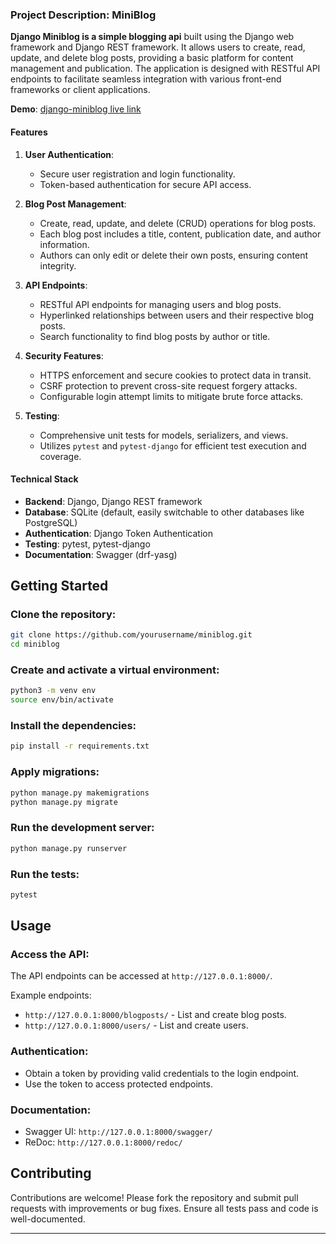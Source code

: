 ### Project Description: MiniBlog

**Django Miniblog is a simple blogging api** built using the Django web framework and Django REST framework. It allows users to create, read, update, and delete blog posts, providing a basic platform for content management and publication. The application is designed with RESTful API endpoints to facilitate seamless integration with various front-end frameworks or client applications.

**Demo**: [django-miniblog live link](https://django-miniblog.onrender.com)

#### Features

1. **User Authentication**:
   - Secure user registration and login functionality.
   - Token-based authentication for secure API access.

2. **Blog Post Management**:
   - Create, read, update, and delete (CRUD) operations for blog posts.
   - Each blog post includes a title, content, publication date, and author information.
   - Authors can only edit or delete their own posts, ensuring content integrity.

3. **API Endpoints**:
   - RESTful API endpoints for managing users and blog posts.
   - Hyperlinked relationships between users and their respective blog posts.
   - Search functionality to find blog posts by author or title.

4. **Security Features**:
   - HTTPS enforcement and secure cookies to protect data in transit.
   - CSRF protection to prevent cross-site request forgery attacks.
   - Configurable login attempt limits to mitigate brute force attacks.

5. **Testing**:
   - Comprehensive unit tests for models, serializers, and views.
   - Utilizes `pytest` and `pytest-django` for efficient test execution and coverage.

#### Technical Stack

- **Backend**: Django, Django REST framework
- **Database**: SQLite (default, easily switchable to other databases like PostgreSQL)
- **Authentication**: Django Token Authentication
- **Testing**: pytest, pytest-django
- **Documentation**: Swagger (drf-yasg)

## Getting Started

### Clone the repository:

```bash
git clone https://github.com/yourusername/miniblog.git
cd miniblog
```

### Create and activate a virtual environment:

```bash
python3 -m venv env
source env/bin/activate
```

### Install the dependencies:

```bash
pip install -r requirements.txt
```

### Apply migrations:

```bash
python manage.py makemigrations
python manage.py migrate
```

### Run the development server:

```bash
python manage.py runserver
```

### Run the tests:

```bash
pytest
```

## Usage

### Access the API:

The API endpoints can be accessed at `http://127.0.0.1:8000/`.

Example endpoints:
- `http://127.0.0.1:8000/blogposts/` - List and create blog posts.
- `http://127.0.0.1:8000/users/` - List and create users.

### Authentication:

- Obtain a token by providing valid credentials to the login endpoint.
- Use the token to access protected endpoints.

### Documentation:

- Swagger UI: `http://127.0.0.1:8000/swagger/`
- ReDoc: `http://127.0.0.1:8000/redoc/`

## Contributing

Contributions are welcome! Please fork the repository and submit pull requests with improvements or bug fixes. Ensure all tests pass and code is well-documented.

---
